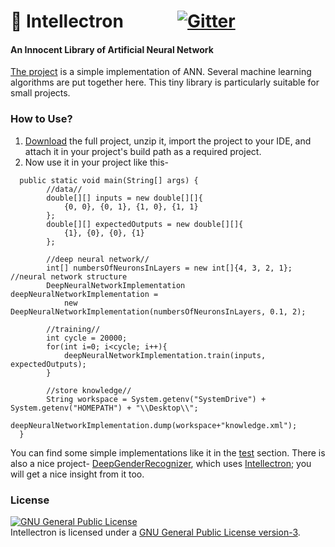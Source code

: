 # :space_invader: Intellectron &nbsp;&nbsp;&nbsp;&nbsp;&nbsp;&nbsp;&nbsp;&nbsp;&nbsp;&nbsp;&nbsp;&nbsp;[![Gitter](https://badges.gitter.im/MinhasKamal/Intellectron.svg)](https://gitter.im/MinhasKamal/Intellectron?utm_source=badge&utm_medium=badge&utm_campaign=pr-badge&utm_content=body_badge)

#### An Innocent Library of Artificial Neural Network

[The project](http://minhaskamal.github.io/Intellectron) is a simple implementation of ANN. Several machine learning algorithms are put together here. This tiny library is particularly suitable for small projects.

### How to Use?
1. [Download](https://github.com/MinhasKamal/Intellectron/archive/master.zip) the full project, unzip it, import the project to your IDE, and attach it in your project's build path as a required project.
2. Now use it in your project like this-

```
  public static void main(String[] args) {
		//data//
		double[][] inputs = new double[][]{
			{0, 0},	{0, 1},	{1, 0},	{1, 1}
		};
		double[][] expectedOutputs = new double[][]{
			{1}, {0}, {0}, {1}
		};
		
		//deep neural network//
		int[] numbersOfNeuronsInLayers = new int[]{4, 3, 2, 1}; //neural network structure
		DeepNeuralNetworkImplementation deepNeuralNetworkImplementation = 
		    new DeepNeuralNetworkImplementation(numbersOfNeuronsInLayers, 0.1, 2);
		
		//training//
		int cycle = 20000;
		for(int i=0; i<cycle; i++){
			deepNeuralNetworkImplementation.train(inputs, expectedOutputs);
		}
		
		//store knowledge//
		String workspace = System.getenv("SystemDrive") + System.getenv("HOMEPATH") + "\\Desktop\\";
		deepNeuralNetworkImplementation.dump(workspace+"knowledge.xml");
  }
```

You can find some simple implementations like it in the [test](https://github.com/MinhasKamal/Intellectron/tree/master/src/test) section. There is also a nice project- [DeepGenderRecognizer](https://github.com/MinhasKamal/DeepGenderRecognizer), which uses [Intellectron](https://github.com/MinhasKamal/Intellectron); you will get a nice insight from it too.

### License
<a rel="license" href="http://www.gnu.org/licenses/gpl.html">
<img alt="GNU General Public License" style="border-width:0" src="http://www.gnu.org/graphics/gplv3-127x51.png" />
</a>
<br/>Intellectron is licensed under a <a rel="license" href="http://www.gnu.org/licenses/gpl.html">GNU General Public License version-3</a>.
